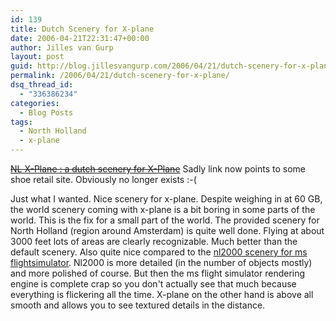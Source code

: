 ```yaml
---
id: 139
title: Dutch Scenery for X-plane
date: 2006-04-21T22:31:47+00:00
author: Jilles van Gurp
layout: post
guid: http://blog.jillesvangurp.com/2006/04/21/dutch-scenery-for-x-plane/
permalink: /2006/04/21/dutch-scenery-for-x-plane/
dsq_thread_id:
  - "336386234"
categories:
  - Blog Posts
tags:
  - North Holland
  - x-plane
---
```

~~[NL X-Plane : a dutch scenery for X-Plane](http://www.nlx-plane.nl/)~~ Sadly link now points to some shoe retail site. Obviously no longer exists :-(

Just what I wanted. Nice scenery for x-plane. Despite weighing in at 60 GB, the world scenery coming with x-plane is a bit boring in some parts of the world. This is the fix for a small part of the world. The provided scenery for North Holland (region around Amsterdam) is quite well done. Flying at about 3000 feet lots of areas are clearly recognizable. Much better than the default scenery. Also quite nice compared to the [nl2000 scenery for ms flightsimulator](http://www.nl-2000.com/nuke/). Nl2000 is more detailed (in the number of objects mostly) and more polished of course. But then the ms flight simulator rendering engine is complete crap so you don't actually see that much because everything is flickering all the time. X-plane on the other hand is above all smooth and allows you to see textured details in the distance.